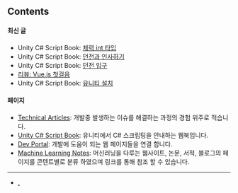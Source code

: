 ## Contents

#### 최신 글

- Unity C# Script Book: [체력 int 타입](technical_articles/unity_csharp_script_book/int_type/index.md)
- Unity C# Script Book: [던전과 인사하기](technical_articles/unity_csharp_script_book/hello_dungeon/index.md)
- Unity C# Script Book: [던전 입구](technical_articles/unity_csharp_script_book/entrance_dungeon/index.md)
- [리뷰: Vue.js 첫걸음](technical_articles/vue/vue_js_first_step.md)
- Unity C# Script Book: [유니티 설치](technical_articles/unity_csharp_script_book/install/index.md)

#### 페이지

- [Technical Articles](./technical_articles/index.md): 개발중 발생하는 이슈를 해결하는 과정의 경험 위주로 적습니다.
- [Unity C# Script Book](technical_articles/unity_csharp_script_book/index.md): 유니티에서 C# 스크립팅을 안내하는 웹북입니다.
- [Dev Portal](dev_portal/index.md): 개발에 도움이 되는 웹 페이지들을 연결 합니다.
- [Machine Learning Notes](./machine_learning_notes/index.md): 머신러닝을 다루는 웹사이트, 논문, 서적, 블로그의 페이지를 콘텐트별로 분류 하였으며 링크를 통해 참조 할 수 있습니다.





---

- [.](./medical_information_systems/index.md)



